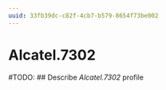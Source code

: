 ```yaml
---
uuid: 33fb39dc-c82f-4cb7-b579-8654f73be002
---
```



# Alcatel.7302


#TODO: ## Describe *Alcatel.7302* profile


